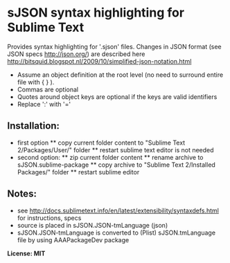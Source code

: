 # sJSON syntax highlighting for Sublime Text

Provides syntax highlighting for '.sjson' files. Changes in JSON format (see JSON specs http://json.org/) are described here http://bitsquid.blogspot.nl/2009/10/simplified-json-notation.html

* Assume an object definition at the root level (no need to surround entire file with { } ).
* Commas are optional
* Quotes around object keys are optional if the keys are valid identifiers
* Replace ':' with '='

## Installation:
* first option
** copy current folder content to "Sublime Text 2/Packages/User/" folder
** restart sublime text editor is not needed
* second option:
** zip current folder content
** rename archive to sJSON.sublime-package
** copy archive to "Sublime Text 2/Installed Packages/" folder
** restart sublime editor

## Notes:
* see http://docs.sublimetext.info/en/latest/extensibility/syntaxdefs.html for instructions, specs
* source is placed in sJSON.JSON-tmLanguage (json)
* sJSON.JSON-tmLanguage is converted to (Plist) sJSON.tmLanguage file by using AAAPackageDev package

**License: MIT**